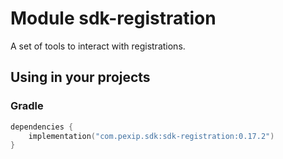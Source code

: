 # Module sdk-registration

A set of tools to interact with registrations.

## Using in your projects

### Gradle

```kotlin
dependencies {
    implementation("com.pexip.sdk:sdk-registration:0.17.2")
}
```
